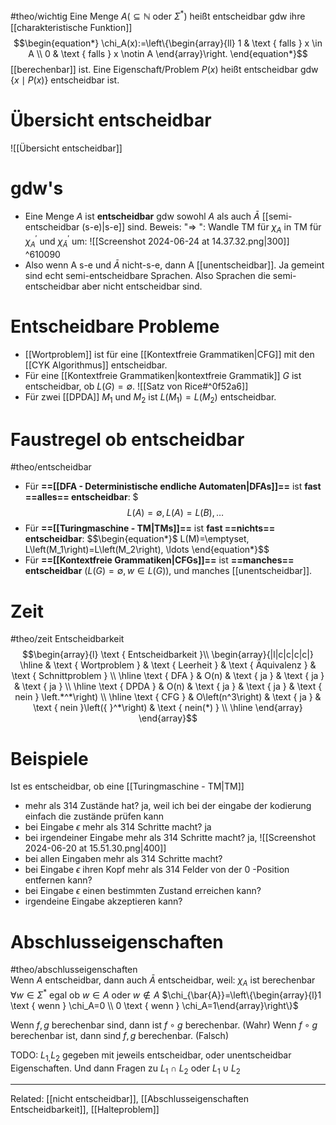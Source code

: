 #theo/wichtig 
Eine Menge $A\left(\subseteq \mathbb{N}\right.$ oder $\left.\Sigma^*\right)$ heißt entscheidbar gdw ihre [[charakteristische Funktion]]
$$\begin{equation*}
\chi_A(x):=\left\{\begin{array}{ll}
1 & \text { falls } x \in A \\
0 & \text { falls } x \notin A
\end{array}\right.
\end{equation*}$$
[[berechenbar]] ist.
Eine Eigenschaft/Problem $P(x)$ heißt entscheidbar gdw $\{x \mid P(x)\}$ entscheidbar ist.

# Übersicht entscheidbar
![[Übersicht entscheidbar]]


# gdw's
- Eine Menge $A$ ist **entscheidbar** gdw sowohl $A$ als auch $\bar{A}$ [[semi-entscheidbar (s-e)|s-e]] sind.
	Beweis:
	"$\Rightarrow$ ": Wandle TM für $\chi_A$ in TM für $\chi_A^{\prime}$ und $\chi_{\bar{A}}^{\prime}$ um:
	![[Screenshot 2024-06-24 at 14.37.32.png|300]] ^610090
- Also wenn A s-e und $\bar{A}$ nicht-s-e, dann A [[unentscheidbar]].
	Ja gemeint sind echt semi-entscheidbare Sprachen. Also Sprachen die semi-entscheidbar aber nicht entscheidbar sind.


# Entscheidbare Probleme
- [[Wortproblem]] ist für eine [[Kontextfreie Grammatiken|CFG]] mit den [[CYK Algorithmus]] entscheidbar.
- Für eine [[Kontextfreie Grammatiken|kontextfreie Grammatik]] $G$ ist entscheidbar, ob $L(G)=\emptyset$.
![[Satz von Rice#^0f52a6]]
- Für zwei [[DPDA]] $M_1$ und $M_2$ ist $L\left(M_1\right)=L\left(M_2\right)$ entscheidbar.


# Faustregel ob entscheidbar
#theo/entscheidbar 
- Für **==[[DFA - Deterministische endliche Automaten|DFAs]]==** ist **fast ==alles== entscheidbar**:
$$$\begin{equation*}
L(A)=\emptyset, L(A)=L(B), \ldots
\end{equation*}$$
- Für **==[[Turingmaschine - TM|TMs]]==** ist **fast ==nichts== entscheidbar**:
$$\begin{equation*}$
L(M)=\emptyset, L\left(M_1\right)=L\left(M_2\right), \ldots
\end{equation*}$$
- Für **==[[Kontextfreie Grammatiken|CFGs]]==** ist **==manches== entscheidbar** $(L(G)=\emptyset, w \in L(G))$, und manches [[unentscheidbar]].



# Zeit
#theo/zeit 
Entscheidbarkeit
$$\begin{array}{l}
\text { Entscheidbarkeit }\\
\begin{array}{|l|c|c|c|c|}
\hline & \text { Wortproblem } & \text { Leerheit } & \text { Äquivalenz } & \text { Schnittproblem } \\
\hline \text { DFA } & O(n) & \text { ja } & \text { ja } & \text { ja } \\
\hline \text { DPDA } & O(n) & \text { ja } & \text { ja } & \text { nein } \left.*^*\right) \\
\hline \text { CFG } & O\left(n^3\right) & \text { ja } & \text { nein }\left({ }^*\right) & \text { nein(*) } \\
\hline
\end{array}
\end{array}$$





# Beispiele
Ist es entscheidbar, ob eine [[Turingmaschine - TM|TM]]
- mehr als 314 Zustände hat?
	ja, weil ich bei der eingabe der kodierung einfach die zustände prüfen kann
- bei Eingabe $\epsilon$ mehr als 314 Schritte macht?
	ja
- bei irgendeiner Eingabe mehr als 314 Schritte macht?
	ja, ![[Screenshot 2024-06-20 at 15.51.30.png|400]]
- bei allen Eingaben mehr als 314 Schritte macht?
- bei Eingabe $\epsilon$ ihren Kopf mehr als 314 Felder von der 0 -Position entfernen kann?
- bei Eingabe $\epsilon$ einen bestimmten Zustand erreichen kann?
- irgendeine Eingabe akzeptieren kann?



# Abschlusseigenschaften
#theo/abschlusseigenschaften  
Wenn $A$ entscheidbar, dann auch $\bar{A}$ entscheidbar, weil:
	$\chi_A$ ist berechenbar
	$\forall w \in \Sigma^*$ egal ob $w \in A$ oder $w \notin A$
	$\chi_{\bar{A}}=\left\{\begin{array}{l}1 \text { wenn } \chi_A=0 \\ 0 \text { wenn } \chi_A=1\end{array}\right\}$
	



Wenn $f, g$ berechenbar sind, dann ist $f \circ g$ berechenbar. (Wahr)
Wenn $f \circ g$ berechenbar ist, dann sind $f, g$ berechenbar. (Falsch)

TODO:
$L_{1,}L_2$ gegeben mit jeweils entscheidbar, oder unentscheidbar Eigenschaften.
Und dann Fragen zu $L_{1}\cap L_2$ oder $L_{1}\cup L_2$


____
Related: [[nicht entscheidbar]], [[Abschlusseigenschaften Entscheidbarkeit]], [[Halteproblem]]
